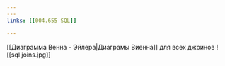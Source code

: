 ```yaml
---
---
links: [[004.655 SQL]]

---
```



[[Диаграмма Венна - Эйлера|Диаграмы Виенна]] для всех джоинов
![[sql joins.jpg]]